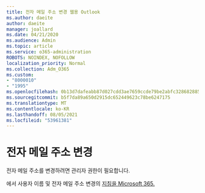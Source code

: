 ```yaml
---
title: 전자 메일 주소 변경 웹용 Outlook
ms.author: daeite
author: daeite
manager: joallard
ms.date: 04/21/2020
ms.audience: Admin
ms.topic: article
ms.service: o365-administration
ROBOTS: NOINDEX, NOFOLLOW
localization_priority: Normal
ms.collection: Adm_O365
ms.custom:
- "8000010"
- "1995"
ms.openlocfilehash: 0b13d7dafeabb87d027cdd3ae7659ccde79be2abfc328682885bfb0f95c1b442
ms.sourcegitcommit: b5f7da89a650d2915dc652449623c78be6247175
ms.translationtype: MT
ms.contentlocale: ko-KR
ms.lasthandoff: 08/05/2021
ms.locfileid: "53961381"
---
```

# <a name="change-your-email-address"></a>전자 메일 주소 변경 

전자 메일 주소를 변경하려면 관리자 권한이 필요합니다.
  
에서 사용자 이름 및 전자 메일 주소 변경의 [지침을 Microsoft 365.](https://docs.microsoft.com/microsoft-365/admin/add-users/change-a-user-name-and-email-address)
